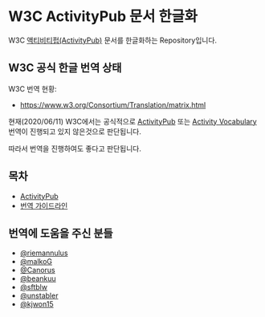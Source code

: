 # W3C ActivityPub 문서 한글화

W3C [액티비티펍(ActivityPub)](https://www.w3.org/TR/activitypub) 문서를 한글화하는 Repository입니다.

## W3C 공식 한글 번역 상태
W3C 번역 현황:
- https://www.w3.org/Consortium/Translation/matrix.html

현재(2020/06/11) W3C에서는 공식적으로 
[ActivityPub](https://www.w3.org/TR/activitypub/) 또는 
[Activity Vocabulary](https://www.w3.org/TR/activitystreams-vocabulary) 
번역이 진행되고 있지 않은것으로 판단됩니다.

따라서 번역을 진행하여도 좋다고 판단됩니다.

## 목차
- [ActivityPub](ActivityPubContents.md)
- [번역 가이드라인](translation-guideline-ko.md)

## 번역에 도움을 주신 분들
- [@riemannulus](https://github.com/riemannulus)
- [@malkoG](https://github.com/malkoG)
- [@Canorus](https://github.com/Canorus)
- [@beankuu](https://github.com/beankuu)
- [@sftblw](https://github.com/sftblw)
- [@unstabler](https://github.com/unstabler)
- [@kjwon15](https://github.com/kjwon15)
